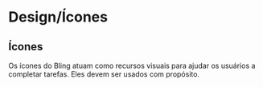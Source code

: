 # Design/Ícones
## Ícones

Os ícones do Bling atuam como recursos visuais para ajudar os usuários a completar tarefas. Eles devem ser usados com propósito.

[](_media/live-examples/designIcones.html ':include :type=iframe width=100% height=1500px')
